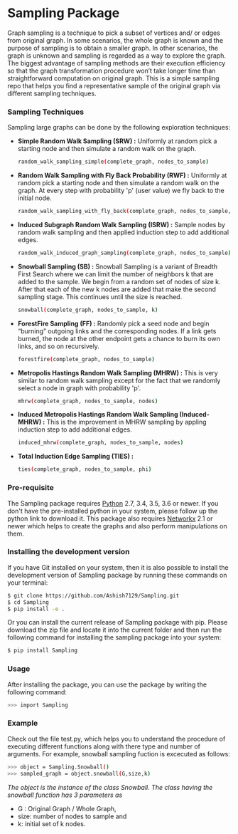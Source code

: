 # Sampling Package

Graph sampling is a technique to pick a subset of vertices and/ or edges from original graph. In some scenarios, the whole graph is known and the purpose of sampling is to obtain a smaller graph. In other scenarios, the graph is unknown and sampling is regarded as a way to explore the graph. The biggest advantage of sampling methods are their execution efficiency so that the graph transformation procedure won’t take longer time than straightforward computation on original graph. This is a simple sampling repo that helps you find a representative sample of the original graph via different sampling techniques. 

### Sampling Techniques
Sampling large graphs can be done by the following exploration techniques:
  - **Simple Random Walk Sampling (SRW) :** Uniformly at random pick a starting node and then simulate a random walk on the graph.
   
    ```sh 
    random_walk_sampling_simple(complete_graph, nodes_to_sample)
    ```
  - **Random Walk Sampling with Fly Back Probability (RWF) :** Uniformly at random pick a starting node and then simulate a random walk on the graph. At every step with probability 'p' (user value) we fly back to the initial node.
     ```sh 
     random_walk_sampling_with_fly_back(complete_graph, nodes_to_sample, fly_back_prob)
     ```
  - **Induced Subgraph Random Walk Sampling (ISRW) :** Sample nodes by random walk sampling and then applied induction step to add additional edges.
     ```sh 
     random_walk_induced_graph_sampling(complete_graph, nodes_to_sample)
     ```
  - **Snowball Sampling (SB) :** Snowball Sampling is a variant of Breadth First Search where we can limit the number of neighbors k that are added to the sample. We begin from a random set of nodes of size k. After that each of the new k nodes are added that make the second sampling stage. This continues until the size is reached.
     ```sh 
     snowball(complete_graph, nodes_to_sample, k) 
     ```
  - **ForestFire Sampling (FF) :** Randomly pick a seed node and begin “burning” outgoing links and the corresponding nodes. If a link gets burned, the node at the other endpoint gets a chance to burn its own links, and so on recursively.
    ```sh 
    forestfire(complete_graph, nodes_to_sample) 
    ```
  - **Metropolis Hastings Random Walk Sampling (MHRW) :** This is very similar to random walk sampling except for the fact that we randomly select a node in graph with probability 'p'.
    ```sh  
    mhrw(complete_graph, nodes_to_sample, nodes) 
    ```
   - **Induced Metropolis Hastings Random Walk Sampling (Induced-MHRW) :** This is the improvement in MHRW sampling by appling induction step to add additional edges.
      ```sh  
      induced_mhrw(complete_graph, nodes_to_sample, nodes) 
      ```
   - **Total Induction Edge Sampling (TIES) :**
     ```sh 
     ties(complete_graph, nodes_to_sample, phi)
     ```
  
  

### Pre-requisite
The Sampling package requires [Python](https://www.python.org/downloads/) 2.7, 3.4, 3.5, 3.6 or newer. If you don't have the pre-installed python in your system, please follow up the python link to download it. This package also requires [Networkx](https://networkx.github.io/documentation/latest/install.html) 2.1 or newer which helps to create the graphs and also perform manipulations on them.

### Installing the development version
If you have Git installed on your system, then it is also possible to install the development version of Sampling package by running these commands on your terminal:
```sh
$ git clone https://github.com/Ashish7129/Sampling.git
$ cd Sampling
$ pip install -e .
```
Or you can install the current release of Sampling package with pip. Please
download the zip file and locate it into the current folder and then run the following command for installing the sampling package into your system:
```sh
$ pip install Sampling
```

### Usage

After installing the package, you can use the package by writing the following command:
```sh
>>> import Sampling 
```
### Example
Check out the file test.py, which helps you to understand the procedure of executing different functions along with there type and number of arguments. For example, snowball sampling fuction is excecuted as follows:
```sh
>>> object = Sampling.Snowball()             
>>> sampled_graph = object.snowball(G,size,k) 
```
*The object is the instance of the class Snowball. The class having the snowball function has 3 parameters as*
  - G : Original Graph / Whole Graph, 
  - size: number of nodes to sample and 
  - k: initial set of k nodes.



